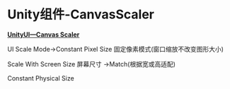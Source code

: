 # Unity组件-CanvasScaler

**[UnityUI—Canvas Scaler](<https://juejin.cn/post/7090743171059023908>)**

UI Scale Mode->Constant Pixel Size 固定像素模式(窗口缩放不改变图形大小)

Scale With Screen Size 屏幕尺寸 ->Match(根据宽或高适配)

Constant Physical Size
